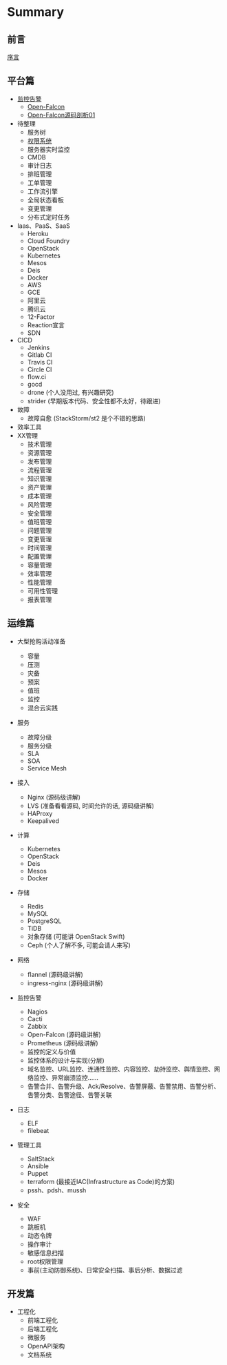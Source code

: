 # Summary

## 前言

[序言](README.md)

## 平台篇


* [监控告警](docs/monitoring/index.md)
    * [Open-Falcon](docs/monitoring/open-falcon.md)
    * [Open-Falcon源码剖析01](docs/monitoring/open-falcon/open-falcon-source-01.md)
* 待整理
    * 服务树
    * [权限系统](docs/IAM.md)
    * 服务器实时监控
    * CMDB
    * 审计日志
    * 排班管理
    * 工单管理
    * 工作流引擎
    * 全局状态看板
    * 变更管理
    * 分布式定时任务
* Iaas、PaaS、SaaS
    * Heroku
    * Cloud Foundry
    * OpenStack
    * Kubernetes
    * Mesos
    * Deis
    * Docker
    * AWS
    * GCE
    * 阿里云
    * 腾讯云
    * 12-Factor
    * Reaction宣言
    * SDN
* CICD
    * Jenkins
    * Gitlab CI
    * Travis CI
    * Circle CI
    * flow.ci
    * gocd
    * drone (个人没用过, 有兴趣研究)
    * strider (早期版本代码、安全性都不太好，待跟进)
* 故障
    * 故障自愈 (StackStorm/st2 是个不错的思路)
* 效率工具
* XX管理
    * 技术管理
    * 资源管理
    * 发布管理
    * 流程管理
    * 知识管理
    * 资产管理
    * 成本管理
    * 风险管理
    * 安全管理
    * 值班管理
    * 问题管理
    * 变更管理
    * 时间管理
    * 配置管理
    * 容量管理
    * 效率管理
    * 性能管理
    * 可用性管理
    * 报表管理

## 运维篇

* 大型抢购活动准备
    * 容量
    * 压测
    * 灾备
    * 预案
    * 值班
    * 监控
    * 混合云实践
* 服务
    * 故障分级
    * 服务分级
    * SLA
    * SOA
    * Service Mesh
* 接入
    * Nginx (源码级讲解)
    * LVS  (准备看看源码, 时间允许的话, 源码级讲解)
    * HAProxy
    * Keepalived
* 计算
    * Kubernetes
    * OpenStack
    * Deis
    * Mesos
    * Docker
* 存储
    * Redis
    * MySQL
    * PostgreSQL
    * TiDB
    * 对象存储 (可能讲 OpenStack Swift)
    * Ceph (个人了解不多, 可能会请人来写)
* 网络
    * flannel (源码级讲解)
    * ingress-nginx (源码级讲解)

* 监控告警
    * Nagios
    * Cacti
    * Zabbix
    * Open-Falcon (源码级讲解)
    * Prometheus (源码级讲解)
    * 监控的定义与价值
    * 监控体系的设计与实现(分层)
    * 域名监控、URL监控、连通性监控、内容监控、劫持监控、舆情监控、网络监控、异常崩溃监控……
    * 告警合并、告警升级、Ack/Resolve、告警屏蔽、告警禁用、告警分析、告警分类、告警途径、告警关联

* 日志
    * ELF
    * filebeat

* 管理工具
    * SaltStack
    * Ansible
    * Puppet
    * terraform (最接近IAC(Infrastructure as Code)的方案)
    * pssh、pdsh、mussh
* 安全
    * WAF
    * 跳板机
    * 动态令牌
    * 操作审计
    * 敏感信息扫描
    * root权限管理
    * 事前(主动防御系统)、日常安全扫描、事后分析、数据过滤

## 开发篇

* 工程化
    * 前端工程化
    * 后端工程化
    * 微服务
    * OpenAPI架构
    * 文档系统
